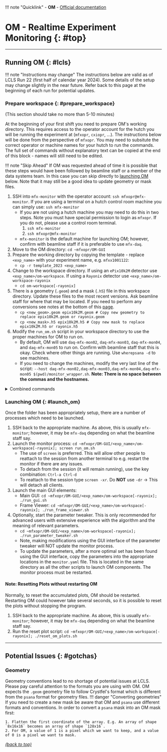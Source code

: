 !!! note "Quicklink"
    - **OM** - [Official documentation][1]

# OM - Realtime Experiment Monitoring {: #top}

---
## Running OM {: #lcls}

!!! note "Instructions may change"
    The instructions below are valid as of LCLS Run 22 (first half of calendar year 2024). Some details of the setup may change slightly in the near future. Refer back to this page at the beginning of each run for potential updates.

### Prepare workspace {: #prepare_workspace}

(This section should take no more than 5-10 minutes)

At the beginning of your first shift you need to prepare OM's working directory. This requires access to the operator account for the hutch you will be running the experiment at (`mfxopr`, `cxiopr`, ...). The instructions below will be done from the perspective of `mfxopr`. You may need to subsitute the correct operator or machine names for your hutch to run the commands. The full set of commands without explanatory text can be copied at the end of this block - names will still need to be edited.

!!! note "Skip Ahead"
    If OM was requested ahead of time it is possible that these steps would have been followed by beamline staff or a member of the data systems team. In this case you can skip directly to [launching OM](#launch_om) below. Note that it may still be a good idea to update geometry or mask files.

1. SSH into `mfx-monitor` with the operator account: `ssh mfxopr@mfx-monitor`. If you are using a terminal on a hutch control room machine you can simply use: `ssh mfx-monitor`
    - If you are not using a hutch machine you may need to do this in two steps. Note you must have special permission to login as `mfxopr`. If you do not, please use a control room terminal.
        1. `ssh mfx-monitor`
        2. `ssh mfxopr@mfx-monitor`
    - `mfx-monitor` is the default machine for launching OM; however, confirm with beamline staff if it is preferable to use `mfx-daq`.
2. Move to the OM directory: `cd ~mfxopr/OM-GUI`
3. Prepare the working directory by copying the template - replace `<exp_name>` with your experiment name, e.g. `mfxx1001122`:
    - `cp -r template_2023 <exp_name>`
4. Change to the workspace directory. If using an `ePix10k2M` detector use `<exp_name>/om-workspace`. If using a `Rayonix` detector use `<exp_name>/om-workspace-rayonix`
     - `cd om-workspace[-rayonix]`
5. There is a geometry (`.geom`) and a mask (`.h5`) file in this workspace directory. Update these files to the most recent versions. Ask beamline staff for where that may be located. If you need to perform any conversions see notes at the bottom of this [page](#gotchas).
     - `cp <new_geom>.geom epix10k2M.geom # Copy new geometry to replace epix10k2M.geom or rayonix.geom`
     - `cp <new_mask>.h5 epix10k2M.h5 # Copy new mask to replace epix10k2M.h5 or rayonix.h5`
6. Modify the `run_om.sh` script in your workspace directory to use the proper machines for OM to run on.
     - By default, OM will use `daq-mfx-mon02`, `daq-mfx-mon03`, `daq-mfx-mon04`, and `daq-mfx-mon05` to run on. Confirm with beamline staff that this is okay. Check where other things are running. Use `wherepsana -d` to see machines.
     - If you need to change the machines, modify the very last line of the script: `--host daq-mfx-mon02,daq-mfx-mon03,daq-mfx-mon04,daq-mfx-mon05 $(pwd)/monitor_wrapper.sh`. **Note: There is no space between the commas and the hostnames.**

<details>
    <summary> Combined commands </summary>
SSH to appropriate machine as operator

```bash
ssh mfxopr@mfx-monitor # if on control room terminal simply ssh mfx-monitor
# If the above doesn't work, try it in two steps
# ssh mfx-monitor
# ssh mfxopr@mfx-monitor
```

Setup the working directory - example for `rayonix` detector. Fill in `EXPNAME` where appropriate. Ask beamline staff for the locations of geometry files and masks.

```bash
cd ~mfxopr/OM-GUI
EXP_NAME=MYEXP1234 # REPLACE with experiment name
cp -r template_2023 $EXP_NAME
cd om-workspace-rayonix
cp <geom_file_location> rayonix.geom
cp <mask_file_location> rayonix.h5
nano run_om.sh # Double check the last line for appropriate machines.
```
</details>

### Launching OM {: #launch_om}
Once the folder has been appropriately setup, there are a number of processes which need to be launched.

1. SSH back to the appropriate machine. As above, this is usually `mfx-monitor`; however, it may be `mfx-daq` depending on what the beamline staff say.
2. Launch the monitor process: `cd ~mfxopr/OM-GUI/<exp_name>/om-workspace[-rayonix]; screen run_om.sh`
    - The use of `screen` is preferred. This will allow other people to reattach to the session from another terminal to e.g. restart the monitor if there are any issues.
    - To detach from the session (it will remain running), use the key combination: `Ctrl-a Ctrl-d`
    - To reattach to the session type `screen -xr`. Do **NOT** use `-dr` -> This will detach all clients.
3. Launch the main GUI elements:
    - Main GUI: `cd ~mfxopr/OM-GUI/<exp_name>/om-workspace[-rayonix]; ./run_gui.sh`
    - Frame Viewer: `cd ~mfxopr/OM-GUI/<exp_name>/om-workspace[-rayonix]; ./run_frame_viewer.sh`
4. Optionally, start the parameter tweaker. This is only recommended for advanced users with extensive experience with the algorithm and the meaning of relevant parameters.
    - `cd ~mfxopr/OM-GUI/<exp_name>/om-workspace[-rayonix]; ./run_parameter_tweaker.sh`
    - Note, making modifications using the GUI interface of the parameter tweaker will NOT update the monitor process.
    - To update the parameters, after a more optimal set has been found using the GUI interface, copy the parameters into the appropriate locations in the `monitor.yaml` file. This is located in the same directory as all the other scripts to launch OM components. The monitor process must be restarted.


#### Note: Resetting Plots without restarting OM
Normally, to reset the accumulated plots, OM should be restarted. Restarting OM could however take several seconds, so it is possible to reset the plots without stopping the program.

1. SSH back to the appropriate machine. As above, this is usually `mfx-monitor`; however, it may be `mfx-daq` depending on what the beamline staff say.
2. Run the reset plot script: `cd ~mfxopr/OM-GUI/<exp_name>/om-workspace[-rayonix]; ./reset_om_plots.sh`
---

## Potential Issues {: #gotchas}
### Geometry
Geometry conventions lead to no shortage of potential issues at LCLS. Please pay careful attention to the formats you are using with OM. OM expects the `.geom` geometry file to follow Crystfel's format which is different from the `psana` format for geometry files.
!!! danger "Converting geometries"
    If you need to create a new mask be aware that OM and `psana` use different formats and conventions. In order to convert a `psana` mask into an OM mask first:

    1. Flatten the first coordinate of the array. E.g. An array of shape `8x16x16` becomes an array of shape `128x16`.
    2. For OM, a value of 1 is a pixel which we want to keep, and a value of 0 is a pixel we want to mask.

[1]: https://www.ondamonitor.com/html/index.html

[*(back to top)*](#top)
